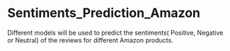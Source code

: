# Sentiments_Prediction_Amazon
Different models will be used to predict the sentiments( Positive, Negative or Neutral) of the reviews for different Amazon products.
